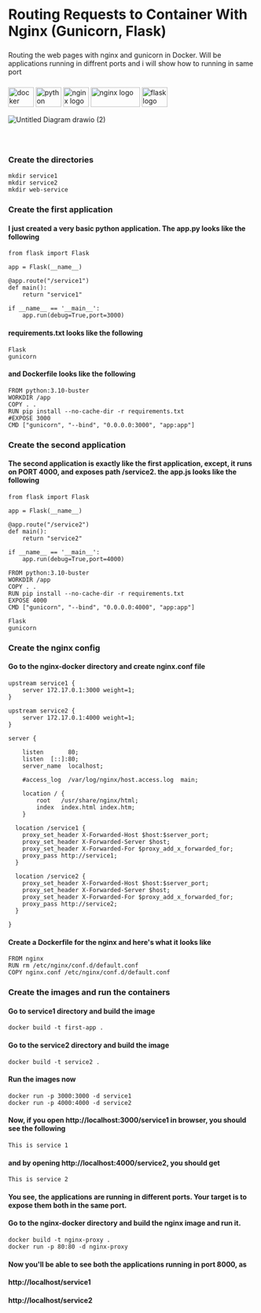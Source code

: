 <h1 align="left">Routing Requests to Container With Nginx (Gunicorn, Flask)</h1>

###

Routing the web pages with nginx and gunicorn in Docker. Will be applications running in diffrent  ports and i will show how to running in same port

###



<div align="left">
  <img src="https://cdn.jsdelivr.net/gh/devicons/devicon/icons/docker/docker-original.svg" height="40" width="52" alt="docker logo"  />
  <img src="https://cdn.jsdelivr.net/gh/devicons/devicon/icons/python/python-original.svg" height="40" width="52" alt="python logo"  />
  <img src="https://cdn.jsdelivr.net/gh/devicons/devicon/icons/nginx/nginx-original.svg" height="40" width="52" alt="nginx logo"  />
  <img src="https://upload.wikimedia.org/wikipedia/commons/0/00/Gunicorn_logo_2010.svg" height="40" width="100" alt="nginx logo"  />	
  <img src="https://cdn.jsdelivr.net/gh/devicons/devicon/icons/flask/flask-original.svg" height="40" width="52" alt="flask logo"  />
	
</div>


![Untitled Diagram drawio (2)](https://user-images.githubusercontent.com/37029016/184469250-6712517d-3d2b-4709-a101-b7456a73c969.png)


###

<br>

### Create the directories
```
mkdir service1
mkdir service2
mkdir web-service
```

### Create the first application
#### I just created a very basic python application. The app.py looks like the following

```
from flask import Flask

app = Flask(__name__)

@app.route("/service1")
def main():
    return "service1"

if __name__ == '__main__':
    app.run(debug=True,port=3000)
```

#### requirements.txt looks like the following

```
Flask
gunicorn
```

#### and Dockerfile looks like the following
```
FROM python:3.10-buster
WORKDIR /app
COPY . .
RUN pip install --no-cache-dir -r requirements.txt
#EXPOSE 3000
CMD ["gunicorn", "--bind", "0.0.0.0:3000", "app:app"]
```

### Create the second application
#### The second application is exactly like the first application, except, it runs on PORT 4000, and exposes path /service2. the app.js looks like the following
```
from flask import Flask

app = Flask(__name__)

@app.route("/service2")
def main():
    return "service2"

if __name__ == '__main__':
    app.run(debug=True,port=4000)
```

```
FROM python:3.10-buster
WORKDIR /app
COPY . .
RUN pip install --no-cache-dir -r requirements.txt
EXPOSE 4000
CMD ["gunicorn", "--bind", "0.0.0.0:4000", "app:app"]
```

```
Flask
gunicorn
```

### Create the nginx config
#### Go to the nginx-docker directory and create nginx.conf file
```
upstream service1 {
    server 172.17.0.1:3000 weight=1;
}

upstream service2 {
    server 172.17.0.1:4000 weight=1;
}

server {

	listen       80;
    listen  [::]:80;
    server_name  localhost;

    #access_log  /var/log/nginx/host.access.log  main;

    location / {
        root   /usr/share/nginx/html;
        index  index.html index.htm;
    }

  location /service1 {
    proxy_set_header X-Forwarded-Host $host:$server_port;
    proxy_set_header X-Forwarded-Server $host;
    proxy_set_header X-Forwarded-For $proxy_add_x_forwarded_for;
    proxy_pass http://service1;
  }

  location /service2 {
    proxy_set_header X-Forwarded-Host $host:$server_port;
    proxy_set_header X-Forwarded-Server $host;
    proxy_set_header X-Forwarded-For $proxy_add_x_forwarded_for;
    proxy_pass http://service2;
  }

}
```

#### Create a Dockerfile for the nginx and here's what it looks like
```
FROM nginx
RUN rm /etc/nginx/conf.d/default.conf
COPY nginx.conf /etc/nginx/conf.d/default.conf
```

### Create the images and run the containers
#### Go to service1 directory and build the image
```
docker build -t first-app .
```

#### Go to the service2 directory and build the image
```
docker build -t service2 .
```

#### Run the images now
```
docker run -p 3000:3000 -d service1
docker run -p 4000:4000 -d service2
```

#### Now, if you open http://localhost:3000/service1 in browser, you should see the following
```
This is service 1
```

#### and by opening http://localhost:4000/service2, you should get
```
This is service 2
```

#### You see, the applications are running in different ports. Your target is to expose them both in the same port.
#### Go to the nginx-docker directory and build the nginx image and run it.
```
docker build -t nginx-proxy .
docker run -p 80:80 -d nginx-proxy
```

#### Now you'll be able to see both the applications running in port 8000, as
#### http://localhost/service1
#### http://localhost/service2


